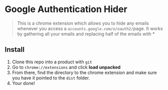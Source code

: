 # Google Authentication Hider

> This is a chrome extension which allows you to hide any emails whenever you access a `accounts.google.com/o/oauth2/`page. It works by gathering all your emails and replacing half of the emails with *

## Install

1. Clone this repo into a product with `git`
2. Go to `chrome://extensions` and click **load unpacked**
3. From there, find the directory to the chrome extension and make sure you have it pointed to the `dist` folder.
4. Your done!
